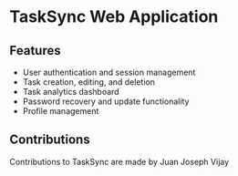 # TaskSync Web Application

## Features

- User authentication and session management
- Task creation, editing, and deletion
- Task analytics dashboard
- Password recovery and update functionality
- Profile management

## Contributions

Contributions to TaskSync are made by Juan Joseph Vijay